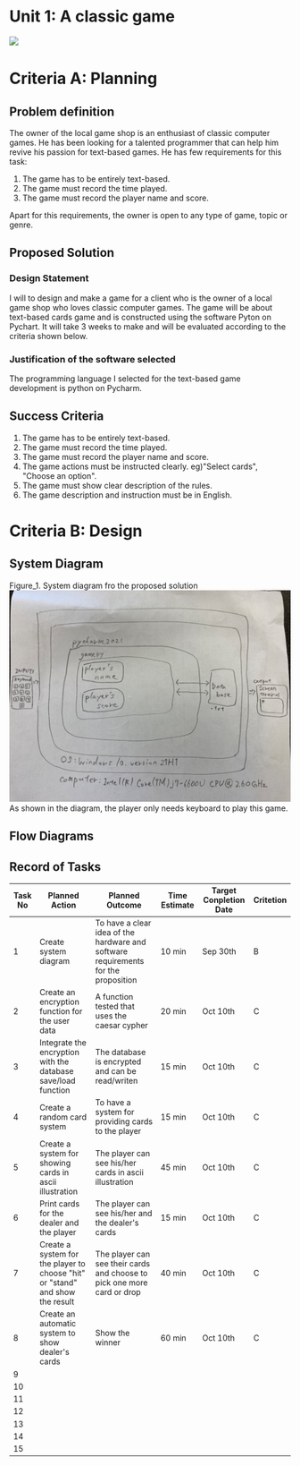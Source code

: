 # Unit 1: A classic game 
![](game.gif)

# Criteria A: Planning

## Problem definition

The owner of the local game shop is an enthusiast of classic computer games. He has been looking for a talented programmer that can help him revive his passion for text-based games. He has few requirements for this task:

1. The game has to be entirely text-based.
2. The game must record the time played.
3. The game must record the player name and score.

Apart for this requirements, the owner is open to any type of game, topic or genre.

## Proposed Solution

### Design Statement

I will to design and make a game for a client who is the owner of a local game shop who loves classic computer games. The game will be about text-based cards game and is constructed using the software Pyton on Pychart. It will take 3 weeks to make and will be evaluated according to the criteria shown below. 

### Justification of the software selected

The programming language I selected for the text-based game development is python on Pycharm. 

## Success Criteria

1. The game has to be entirely text-based.
2. The game must record the time played.
3. The game must record the player name and score.
4. The game actions must be instructed clearly. eg)"Select cards", "Choose an option".
5. The game must show clear description of the rules.
6. The game description and instruction must be in English.

# Criteria B: Design

## System Diagram

Figure_1. System diagram fro the proposed solution
![](SystemDiagram1.jpg)
As shown in the diagram, the player only needs keyboard to play this game.

## Flow Diagrams

## Record of Tasks

| Task No | Planned Action                                                                | Planned Outcome                                                                    | Time Estimate | Target Conpletion Date | Critetion |
|---------|-------------------------------------------------------------------------------|------------------------------------------------------------------------------------|---------------|------------------------|-----------|
| 1       | Create system diagram                                                         | To have a clear idea of the hardware and software requirements for the proposition | 10 min        | Sep 30th               | B         |
| 2       | Create an encryption function for the user data                               | A function tested that uses the caesar cypher                                      | 20 min        | Oct 10th               | C         |
| 3       | Integrate the encryption with the database save/load function                 | The database is encrypted and can be read/writen                                   | 15 min        | Oct 10th               | C         |
| 4       | Create a random card system                                                   | To have a system for providing cards to the player                                 | 15 min        | Oct 10th               | C         |
| 5       | Create a system for showing cards in ascii illustration                       | The player can see his/her cards in ascii illustration                             | 45 min        | Oct 10th               | C         |
| 6       | Print cards for the dealer and the player                                     | The player can see his/her and the dealer's cards                                  | 15 min        | Oct 10th               | C         |
| 7       | Create a system for the player to choose "hit" or "stand" and show the result | The player can see their cards and choose to pick one more card or drop            | 40 min        | Oct 10th               | C         |
| 8       | Create an automatic system to show dealer's cards                             | Show the winner                                                                    | 60 min        | Oct 10th               | C         |
| 9       |                                                                               |                                                                                    |               |                        |           |
| 10      |                                                                               |                                                                                    |               |                        |           |
| 11      |                                                                               |                                                                                    |               |                        |           |
| 12      |                                                                               |                                                                                    |               |                        |           |
| 13      |                                                                               |                                                                                    |               |                        |           |
| 14      |                                                                               |                                                                                    |               |                        |           |
| 15      |                                                                               |                                                                                    |               |                        |           |
